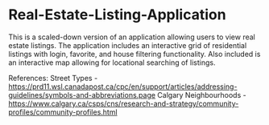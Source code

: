 # Real-Estate-Listing-Application
This is a scaled-down version of an application allowing users to view real estate listings. The application includes an interactive grid of residential listings with login, favorite, and house filtering functionality. Also included is an interactive map allowing for locational searching of listings.


References:
Street Types - https://prd11.wsl.canadapost.ca/cpc/en/support/articles/addressing-guidelines/symbols-and-abbreviations.page
Calgary Neighbourhoods - https://www.calgary.ca/csps/cns/research-and-strategy/community-profiles/community-profiles.html
